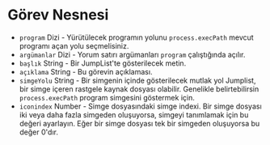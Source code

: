 # Görev Nesnesi

* `program` Dizi - Yürütülecek programın yolunu `process.execPath` mevcut programı açan yolu seçmelisiniz.
* `argümanlar` Dizi - Yorum satırı argümanları `program` çalıştığında açılır.
* `başlık` String - Bir JumpList'te gösterilecek metin.
* `açıklama` String - Bu görevin açıklaması.
* `simgeYolu` String - Bir simgenin içinde gösterilecek mutlak yol Jumplist, bir simge içeren rastgele kaynak dosyası olabilir. Genelikle belirtebilirsin `process.execPath` program simgesini göstermek için.
* `iconindex` Number - Simge dosyasındaki simge indexi. Bir simge dosyası iki veya daha fazla simgeden oluşuyorsa, simgeyi tanımlamak için bu değeri ayarlayın. Eğer bir simge dosyası tek bir simgeden oluşuyorsa bu değer 0'dır.